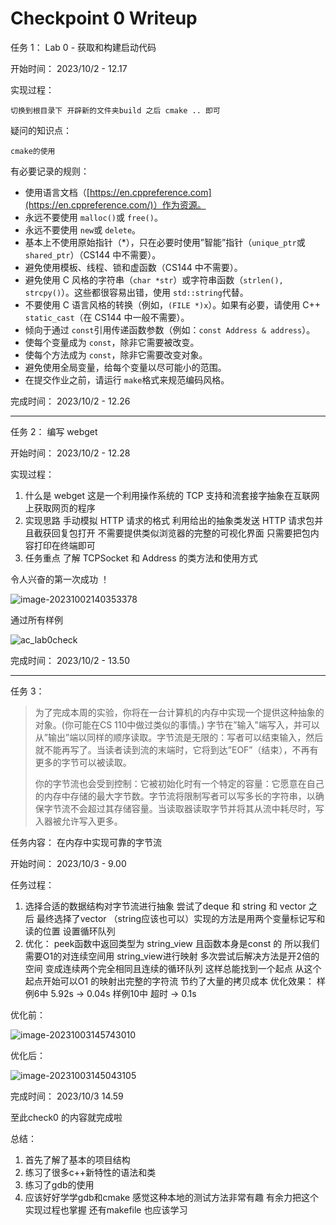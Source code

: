 # Checkpoint 0 Writeup

任务 1： Lab 0 - 获取和构建启动代码

开始时间： 2023/10/2 - 12.17

实现过程：

    切换到根目录下 开辟新的文件夹build 之后 cmake .. 即可

疑问的知识点：

    cmake的使用

有必要记录的规则：

- 使用语言文档（[https://en.cppreference.com](https://en.cppreference.com/)）作为资源。
- 永远不要使用 `malloc()`或 `free()`。
- 永远不要使用 `new`或 `delete`。
- 基本上不使用原始指针（\*），只在必要时使用”智能”指针（`unique_ptr`或 `shared_ptr`）（CS144 中不需要）。
- 避免使用模板、线程、锁和虚函数（CS144 中不需要）。
- 避免使用 C 风格的字符串（`char *str`）或字符串函数（`strlen(), strcpy()`）。这些都很容易出错，使用 `std::string`代替。
- 不要使用 C 语言风格的转换（例如，`(FILE *)x`）。如果有必要，请使用 C++ `static_cast`（在 CS144 中一般不需要）。
- 倾向于通过 `const`引用传递函数参数（例如：`const Address & address`）。
- 使每个变量成为 `const`，除非它需要被改变。
- 使每个方法成为 `const`，除非它需要改变对象。
- 避免使用全局变量，给每个变量以尽可能小的范围。
- 在提交作业之前，请运行 `make`格式来规范编码风格。

完成时间： 2023/10/2 - 12.26

---

任务 2： 编写 webget

开始时间： 2023/10/2 - 12.28

实现过程：

1. 什么是 webget
   这是一个利用操作系统的 TCP 支持和流套接字抽象在互联网上获取网页的程序
2. 实现思路
   手动模拟 HTTP 请求的格式 利用给出的抽象类发送 HTTP 请求包并且截获回复包打开
   不需要提供类似浏览器的完整的可视化界面 只需要把包内容打印在终端即可
3. 任务重点
   了解 TCPSocket 和 Address 的类方法和使用方式

令人兴奋的第一次成功 ！

![image-20231002140353378](/home/ljy/.config/Typora/typora-user-images/image-20231002140353378.png)

通过所有样例

![ac_lab0check](/home/ljy/Desktop/ac_lab0.png)

完成时间： 2023/10/2 - 13.50

---

任务 3：

> 为了完成本周的实验，你将在一台计算机的内存中实现一个提供这种抽象的对象。(你可能在CS 110中做过类似的事情。) 字节在”输入”端写入，并可以从”输出”端以同样的顺序读取。字节流是无限的：写者可以结束输入，然后就不能再写了。当读者读到流的末端时，它将到达”EOF”（结束），不再有更多的字节可以被读取。
>
> 你的字节流也会受到控制：它被初始化时有一个特定的容量：它愿意在自己的内存中存储的最大字节数。字节流将限制写者可以写多长的字符串，以确保字节流不会超过其存储容量。当读取器读取字节并将其从流中耗尽时，写入器被允许写入更多。

任务内容： 在内存中实现可靠的字节流

开始时间： 2023/10/3 - 9.00

任务过程： 

1. 选择合适的数据结构对字节流进行抽象 尝试了deque 和 string 和 vector 之后 最终选择了vector （string应该也可以）实现的方法是用两个变量标记写和读的位置 设置循环队列
2. 优化： peek函数中返回类型为 string_view 且函数本身是const 的 所以我们需要O1的对连续空间用 string_view进行映射 多次尝试后解决方法是开2倍的空间 变成连续两个完全相同且连续的循环队列 这样总能找到一个起点 从这个起点开始可以O1 的映射出完整的字符流 节约了大量的拷贝成本 
   优化效果：
   样例6中 5.92s -> 0.04s
   样例10中 超时 -> 0.1s

优化前：

![image-20231003145743010](/home/ljy/.config/Typora/typora-user-images/image-20231003145743010.png)

优化后：

![image-20231003145043105](/home/ljy/.config/Typora/typora-user-images/image-20231003145043105.png)

完成时间： 2023/10/3 14.59



至此check0 的内容就完成啦

总结：

1. 首先了解了基本的项目结构
2. 练习了很多c++新特性的语法和类
3. 练习了gdb的使用
4. 应该好好学学gdb和cmake 感觉这种本地的测试方法非常有趣 有余力把这个实现过程也掌握 还有makefile 也应该学习
